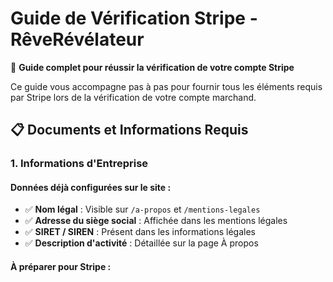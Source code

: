 # Guide de Vérification Stripe - RêveRévélateur

🎯 **Guide complet pour réussir la vérification de votre compte Stripe**

Ce guide vous accompagne pas à pas pour fournir tous les éléments requis par Stripe lors de la vérification de votre compte marchand.

## 📋 Documents et Informations Requis

### 1. Informations d'Entreprise

#### Données déjà configurées sur le site :
- ✅ **Nom légal** : Visible sur `/a-propos` et `/mentions-legales`
- ✅ **Adresse du siège social** : Affichée dans les mentions légales
- ✅ **SIRET / SIREN** : Présent dans les informations légales
- ✅ **Description d'activité** : Détaillée sur la page À propos

#### À préparer pour Stripe :
